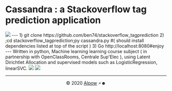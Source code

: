 # Cassandra : a Stackoverflow tag prediction application
<img src='//1.x24.fr/a/y/stackoverflowLogo.png'/>
---
1) git clone https://github.com/ben74/stackoverflow_tagprediction
2) ;cd stackoverflow_tagprediction;py cassandra.py #( should install dependencies listed at top of the script )
3) Go http://localhost:8080#enjoy
---
Written in python, Machine learning learning course subject ( in partnership with OpenClassRooms, Centrale Sup'Elec ), using Latent Dirichtlet Allocation and supervised models such as LogisticRegression, linearSVC.
<a href='https://1.x24.fr/a/jupyter/stack5/keywordsTSNE3.webp' target=1><img src='https://i.snipboard.io/J5krdZ.jpg' style='max-width:70vw;max-height:70vh'/></a>
<img src='https://i.snipboard.io/0iNBuW.jpg'/>

---
<center>&copy; 2020 <a href='//alpow.fr#o:mlgithub'>Alpow</a> 🗲☻</center>
